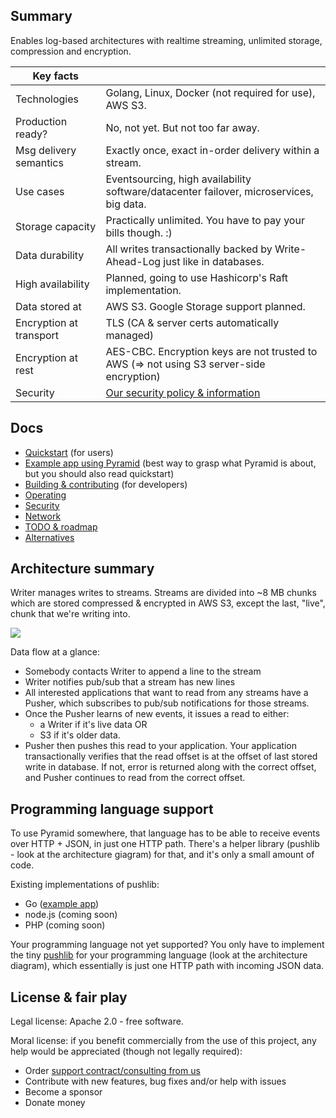 
Summary
-------

Enables log-based architectures with realtime streaming, unlimited storage, compression and encryption.

| Key facts               |                                                                                          |
|-------------------------|------------------------------------------------------------------------------------------|
| Technologies            | Golang, Linux, Docker (not required for use), AWS S3.                                    |
| Production ready?       | No, not yet. But not too far away.                                                       |
| Msg delivery semantics  | Exactly once, exact in-order delivery within a stream.                                   |
| Use cases               | Eventsourcing, high availability software/datacenter failover, microservices, big data.  |
| Storage capacity        | Practically unlimited. You have to pay your bills though. :)                             |
| Data durability         | All writes transactionally backed by Write-Ahead-Log just like in databases.             |
| High availability       | Planned, going to use Hashicorp's Raft implementation.                                   |
| Data stored at          | AWS S3. Google Storage support planned.                                                  |
| Encryption at transport | TLS (CA & server certs automatically managed)                                            |
| Encryption at rest      | AES-CBC. Encryption keys are not trusted to AWS (=> not using S3 server-side encryption) |
| Security                | [Our security policy & information](https://function61.com/security/)                    |


Docs
----

- [Quickstart](docs/quickstart.md) (for users)
- [Example app using Pyramid](https://github.com/function61/pyramid-exampleapp-go)
  (best way to grasp what Pyramid is about, but you should also read quickstart)
- [Building & contributing](docs/building-and-contributing.md) (for developers)
- [Operating](docs/operating.md)
- [Security](docs/architecture/security.md)
- [Network](docs/architecture/network.md)
- [TODO & roadmap](docs/todo-roadmap.md)
- [Alternatives](docs/alternatives.md)


Architecture summary
--------------------

Writer manages writes to streams. Streams are divided into ~8 MB chunks which
are stored compressed & encrypted in AWS S3, except the last, "live", chunk that
we're writing into.

![](docs/architecture/diagram.png)

Data flow at a glance:

- Somebody contacts Writer to append a line to the stream
- Writer notifies pub/sub that a stream has new lines
- All interested applications that want to read from any streams have a Pusher,
  which subscribes to pub/sub notifications for those streams.
- Once the Pusher learns of new events, it issues a read to either:
	- a Writer if it's live data OR
	- S3 if it's older data.
- Pusher then pushes this read to your application. Your application transactionally
  verifies that the read offset is at the offset of last stored write in database.
  If not, error is returned along with the correct offset, and Pusher continues
  to read from the correct offset.


Programming language support
----------------------------

To use Pyramid somewhere, that language has to be able to receive events over
HTTP + JSON, in just one HTTP path. There's a helper library (pushlib - look at the
architecture giagram) for that, and it's only a small amount of code.

Existing implementations of pushlib:

- Go ([example app](https://github.com/function61/pyramid-exampleapp-go))
- node.js (coming soon)
- PHP (coming soon)

Your programming language not yet supported? You only have to implement the tiny
[pushlib](pusher/pushlib) for your programming language (look at the architecture
diagram), which essentially is just one HTTP path with incoming JSON data.


License & fair play
-------------------

Legal license: Apache 2.0 - free software.

Moral license: if you benefit commercially from the use of this project, any help
would be appreciated (though not legally required):

- Order [support contract/consulting from us](https://function61.com/consulting/)
- Contribute with new features, bug fixes and/or help with issues
- Become a sponsor
- Donate money
